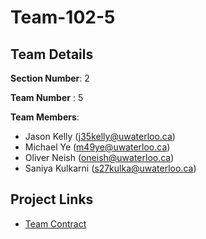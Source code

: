 # Team-102-5

## Team Details

**Section Number**: 2

**Team Number** : 5

**Team Members**:
* Jason Kelly (j35kelly@uwaterloo.ca)
* Michael Ye (m49ye@uwaterloo.ca)
* Oliver Neish (oneish@uwaterloo.ca)
* Saniya Kulkarni (s27kulka@uwaterloo.ca)

## Project Links

* [Team Contract](https://git.uwaterloo.ca/m49ye/team-102-5/-/wikis/home)